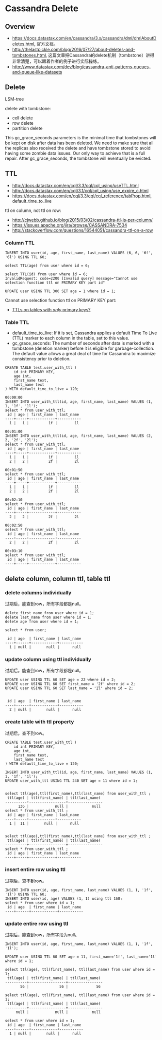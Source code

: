 # Cassandra Delete

## Overview

* https://docs.datastax.com/en/cassandra/3.x/cassandra/dml/dmlAboutDeletes.html, 官方文档。
* http://thelastpickle.com/blog/2016/07/27/about-deletes-and-tombstones.html, 这篇文章把Cassandra的delete机制（tombstone）讲得非常清楚，可以跟着作者的例子进行实际操练。
* http://www.datastax.com/dev/blog/cassandra-anti-patterns-queues-and-queue-like-datasets

## Delete
LSM-tree

delete with tombstone:

* cell delete
* row delete
* partition delete

This gc_grace_seconds parameters is the minimal time that tombstones will be kept on disk after data has been deleted. We need to make sure that all the replicas also received the delete and have tombstone stored to avoid having some zombie data issues. Our only way to achieve that is a full repair. After gc_grace_seconds, the tombstone will eventually be evicted.

## TTL

* http://docs.datastax.com/en/cql/3.3/cql/cql_using/useTTL.html
* http://docs.datastax.com/en/cql/3.1/cql/cql_using/use_expire_c.html
* https://docs.datastax.com/en/cql/3.3/cql/cql_reference/tabProp.html, default_time_to_live


ttl on column, not ttl on row:

* http://cjwebb.github.io/blog/2015/03/02/cassandra-ttl-is-per-column/
* https://issues.apache.org/jira/browse/CASSANDRA-7534
* http://stackoverflow.com/questions/16544051/cassandra-ttl-on-a-row

### Column TTL

```
INSERT INTO user(id, age, first_name, last_name) VALUES (6, 6, '6f', '6l') USING TTL 60;

select TTL(age) from user where id = 6;

select TTL(id) from user where id = 6;
InvalidRequest: code=2200 [Invalid query] message="Cannot use selection function ttl on PRIMARY KEY part id"

UPDATE user USING TTL 300 SET age = 1 where id = 1;
```

Cannot use selection function ttl on PRIMARY KEY part:

* [TTLs on tables with *only* primary keys?](https://groups.google.com/forum/#!topic/nosql-databases/clH_MNX41h8)

### Table TTL
* default_time_to_live: If it is set, Cassandra applies a default Time To Live (TTL) marker to each column in the table, set to this value.
* gc_grace_seconds: The number of seconds after data is marked with a tombstone (deletion marker) before it is eligible for garbage-collection. The default value allows a great deal of time for Cassandra to maximize consistency prior to deletion.

```
CREATE TABLE test.user_with_ttl (
    id int PRIMARY KEY,
    age int,
    first_name text,
    last_name text
) WITH default_time_to_live = 120;

00:00:00
INSERT INTO user_with_ttl(id, age, first_name, last_name) VALUES (1, 1, '1f', '1l'); 
select * from user_with_ttl;
 id | age | first_name | last_name
----+-----+------------+-----------
  1 |   1 |         1f |        1l

00:01:00
INSERT INTO user_with_ttl(id, age, first_name, last_name) VALUES (2, 2, '2f', '2l');
select * from user_with_ttl;
 id | age | first_name | last_name
----+-----+------------+-----------
  1 |   1 |         1f |        1l
  2 |   2 |         2f |        2l

00:01:50
select * from user_with_ttl;
 id | age | first_name | last_name
----+-----+------------+-----------
  1 |   1 |         1f |        1l
  2 |   2 |         2f |        2l

00:02:10
select * from user_with_ttl;
 id | age | first_name | last_name
----+-----+------------+-----------
  2 |   2 |         2f |        2l

00:02:50
select * from user_with_ttl;
 id | age | first_name | last_name
----+-----+------------+-----------
  2 |   2 |         2f |        2l

00:03:10
select * from user_with_ttl;
 id | age | first_name | last_name
----+-----+------------+-----------
```


## delete column, column ttl, table ttl

### delete columns individually
过期后，能查到row，所有字段都是null。

```
delete first_name from user where id = 1;
delete last_name from user where id = 1;
delete age from user where id = 1;

select * from user;

 id | age  | first_name | last_name
----+------+------------+-----------
  1 | null |       null |      null
```


### update column using ttl individually
过期后，能查到row，所有字段都是null。

```
UPDATE user USING TTL 60 SET age = 22 where id = 2;
UPDATE user USING TTL 60 SET first_name = '2f' where id = 2;
UPDATE user USING TTL 60 SET last_name = '2l' where id = 2;


 id | age  | first_name | last_name
----+------+------------+-----------
  2 | null |       null |      null
```


### create table with ttl property
过期后，查不到row。

```
CREATE TABLE test.user_with_ttl (
    id int PRIMARY KEY,
    age int,
    first_name text,
    last_name text
) WITH default_time_to_live = 120;

INSERT INTO user_with_ttl(id, age, first_name, last_name) VALUES (1, 1, '1f', '1l'); 
UPDATE user_with_ttl USING TTL 240 SET age = 11 where id = 1;


select ttl(age),ttl(first_name),ttl(last_name) from user_with_ttl ;
 ttl(age) | ttl(first_name) | ttl(last_name)
----------+-----------------+----------------
      136 |            null |           null
select * from user_with_ttl ;
 id | age | first_name | last_name
----+-----+------------+-----------
  1 |  11 |       null |      null


select ttl(age),ttl(first_name),ttl(last_name) from user_with_ttl ;
 ttl(age) | ttl(first_name) | ttl(last_name)
----------+-----------------+----------------
select * from user_with_ttl ;
 id | age | first_name | last_name
----+-----+------------+-----------
```

### insert entire row using ttl
过期后，查不到row。

```
INSERT INTO user(id, age, first_name, last_name) VALUES (1, 1, '1f', '1l') USING TTL 60;
INSERT INTO user(id, age) VALUES (1, 1) using ttl 160;
select * from user where id = 1;
 id | age  | first_name | last_name
----+------+------------+-----------
```

### update entire row using ttl
过期后，能查到row，所有字段为null。

```
INSERT INTO user(id, age, first_name, last_name) VALUES (1, 1, '1f', '1l');

UPDATE user USING TTL 60 SET age = 11, first_name='1f', last_name='1l' where id = 1;

select ttl(age), ttl(first_name), ttl(last_name) from user where id = 1;
 ttl(age) | ttl(first_name) | ttl(last_name)
----------+-----------------+----------------
       56 |              56 |             56

select ttl(age), ttl(first_name), ttl(last_name) from user where id = 1;
 ttl(age) | ttl(first_name) | ttl(last_name)
----------+-----------------+----------------
     null |            null |           null

select * from user where id = 1;
 id | age  | first_name | last_name
----+------+------------+-----------
  1 | null |       null |      null
```

